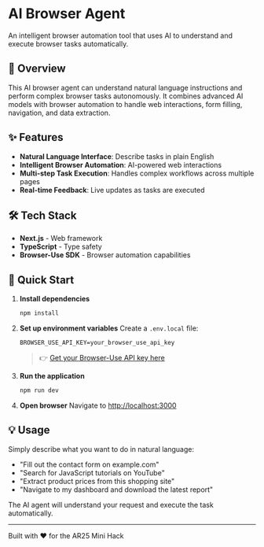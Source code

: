 # AI Browser Agent

An intelligent browser automation tool that uses AI to understand and execute browser tasks automatically.

## 🤖 Overview

This AI browser agent can understand natural language instructions and perform complex browser tasks autonomously. It combines advanced AI models with browser automation to handle web interactions, form filling, navigation, and data extraction.

## ✨ Features

- **Natural Language Interface**: Describe tasks in plain English
- **Intelligent Browser Automation**: AI-powered web interactions
- **Multi-step Task Execution**: Handles complex workflows across multiple pages
- **Real-time Feedback**: Live updates as tasks are executed

## 🛠️ Tech Stack

- **Next.js** - Web framework
- **TypeScript** - Type safety
- **Browser-Use SDK** - Browser automation capabilities

## 🚀 Quick Start

1. **Install dependencies**
   ```bash
   npm install
   ```

2. **Set up environment variables**
   Create a `.env.local` file:
   ```env
   BROWSER_USE_API_KEY=your_browser_use_api_key
   ```
   > 👉 [Get your Browser-Use API key here](https://browser-use.com/)

3. **Run the application**
   ```bash
   npm run dev
   ```

4. **Open browser**
   Navigate to [http://localhost:3000](http://localhost:3000)

## 💡 Usage

Simply describe what you want to do in natural language:
- "Fill out the contact form on example.com"
- "Search for JavaScript tutorials on YouTube"
- "Extract product prices from this shopping site"
- "Navigate to my dashboard and download the latest report"

The AI agent will understand your request and execute the task automatically.

---

Built with ❤️ for the AR25 Mini Hack